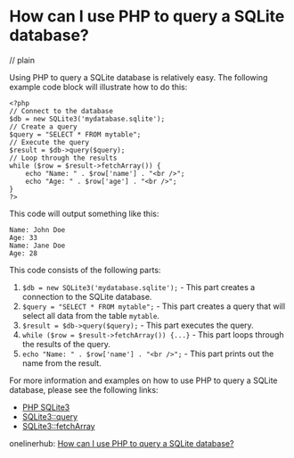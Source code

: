# How can I use PHP to query a SQLite database?
// plain

Using PHP to query a SQLite database is relatively easy. The following example code block will illustrate how to do this:
```
<?php
// Connect to the database
$db = new SQLite3('mydatabase.sqlite');
// Create a query
$query = "SELECT * FROM mytable";
// Execute the query
$result = $db->query($query);
// Loop through the results
while ($row = $result->fetchArray()) {
    echo "Name: " . $row['name'] . "<br />";
    echo "Age: " . $row['age'] . "<br />";
}
?>
```
This code will output something like this:
```
Name: John Doe
Age: 33
Name: Jane Doe
Age: 28
```

This code consists of the following parts:
1. `$db = new SQLite3('mydatabase.sqlite');` - This part creates a connection to the SQLite database.
2. `$query = "SELECT * FROM mytable";` - This part creates a query that will select all data from the table `mytable`.
3. `$result = $db->query($query);` - This part executes the query.
4. `while ($row = $result->fetchArray()) {...}` - This part loops through the results of the query.
5. `echo "Name: " . $row['name'] . "<br />";` - This part prints out the name from the result.

For more information and examples on how to use PHP to query a SQLite database, please see the following links:
* [PHP SQLite3](https://www.php.net/manual/en/book.sqlite3.php)
* [SQLite3::query](https://www.php.net/manual/en/sqlite3.query.php)
* [SQLite3::fetchArray](https://www.php.net/manual/en/sqlite3.fetcharray.php)

onelinerhub: [How can I use PHP to query a SQLite database?](https://onelinerhub.com/sqlite/how-can-i-use-php-to-query-a-sqlite-database)